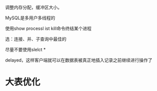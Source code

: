 调整内存分配，缓冲区大小。

MySQL是多用户多线程的

使用show processl ist   kill命令终结某个进程

选：连接、并、子查询中最佳的



尽量不要使用slelct *



delayed，这样客户端就可以在数据表被真正地插入记录之前继续进行操作了



# 大表优化































